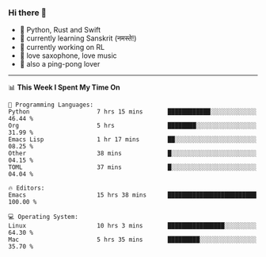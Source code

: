 ### Hi there 👋

- 📙 Python, Rust and Swift
- 🌱 currently learning Sanskrit (नमस्ते!)
- 🔭 currently working on RL
- 🎷 love saxophone, love music
- 🏓 also a ping-pong lover

<!--
**ZiqinGong/ZiqinGong** is a ✨ _special_ ✨ repository because its `README.md` (this file) appears on your GitHub profile.

Here are some ideas to get you started:

- 🔭 I’m currently working on ...
- 🌱 I’m currently learning ...
- 👯 I’m looking to collaborate on ...
- 🤔 I’m looking for help with ...
- 💬 Ask me about ...
- 📫 gongzq0301@sjtu.edu.cn
- 😄 Pronouns: ...
- ⚡ Fun fact: ...
-->

---

<!--START_SECTION:waka-->
📊 **This Week I Spent My Time On** 

```text
💬 Programming Languages: 
Python                   7 hrs 15 mins       ████████████░░░░░░░░░░░░░   46.44 % 
Org                      5 hrs               ████████░░░░░░░░░░░░░░░░░   31.99 % 
Emacs Lisp               1 hr 17 mins        ██░░░░░░░░░░░░░░░░░░░░░░░   08.25 % 
Other                    38 mins             █░░░░░░░░░░░░░░░░░░░░░░░░   04.15 % 
TOML                     37 mins             █░░░░░░░░░░░░░░░░░░░░░░░░   04.04 % 

🔥 Editors: 
Emacs                    15 hrs 38 mins      █████████████████████████   100.00 % 

💻 Operating System: 
Linux                    10 hrs 3 mins       ████████████████░░░░░░░░░   64.30 % 
Mac                      5 hrs 35 mins       █████████░░░░░░░░░░░░░░░░   35.70 % 
```


<!--END_SECTION:waka-->
